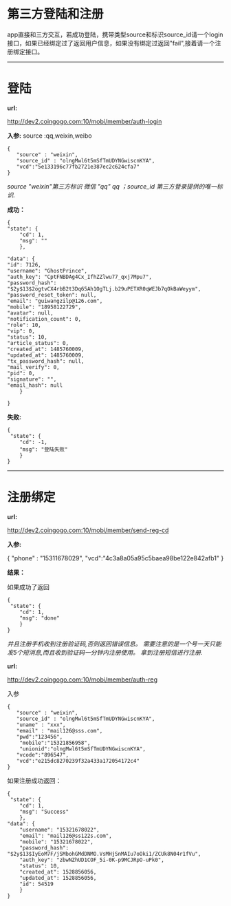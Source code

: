 # 第三方登陆和注册 #
app直接和三方交互，若成功登陆，携带类型source和标识source_id请一个login接口，如果已经绑定过了返回用户信息，如果没有绑定过返回"fail",接着请一个注册绑定接口。

----------

# 登陆 #

**url:**

  http://dev2.coingogo.com:10/mobi/member/auth-login

**入参:**
source :qq,weixin,weibo
    
	{
	   "source" : "weixin",
	   "source_id" : "olngMwl6t5mSfTmUDYNGwiscnKYA",
	   "vcd":"5e133196c77fb2721e387ec2c624cfa7"
	}
    
*source "weixin"第三方标识 微信 "qq" qq ；source_id 第三方登录提供的唯一标识.*

**成功：**

    
    {
    "state": {
        "cd": 1,
        "msg": ""
    	},

    "data": {
    "id": 7126,
    "username": "GhostPrince",
    "auth_key": "CptFNBDAg4Cx_IfhZZlwu77_qxj7Mpu7",
    "password_hash": "$2y$13$2ogtvCX4rbB2t3Dq65Ah1OgTLj.b29uPETXR0qWEJb7qOkBaWeyym",
    "password_reset_token": null,
    "email": "guiwangzilp@126.com",
    "mobile": "18958122729",
    "avatar": null,
    "notification_count": 0,
    "role": 10,
    "vip": 0,
    "status": 10,
    "article_status": 0,
    "created_at": 1485760009,
    "updated_at": 1485760009,
    "tx_password_hash": null,
    "mail_verify": 0,
    "pid": 0,
    "signature": "",
    "email_hash": null
    	}
   
    }
    

**失败:**

    {
     "state": {
        "cd": -1,
        "msg": "登陆失败"
    	}
    }


----------
# 注册绑定 #


**url:**

http://dev2.coingogo.com:10/mobi/member/send-reg-cd

**入参:**

{
   "phone" : "15311678029",
   "vcd":"4c3a8a05a95c5baea98be122e842afb1"
}

**结果：**

如果成功了返回

    {
     "state": {
        "cd": 1,
        "msg": "done"
    	}
    }


*并且注册手机收到注册验证码,否则返回错误信息。
需要注意的是一个号一天只能发5个短消息,而且收到验证码一分钟内注册使用。
拿到注册短信进行注册.*


**url:**

http://dev2.coingogo.com:10/mobi/member/auth-reg

入参

    {
	   "source" : "weixin",
	   "source_id" : "olngMwl6t5mSfTmUDYNGwiscnKYA",
       "uname" : "xxx",
       "email" : "mail126@sss.com",
       "pwd":"123456",		
		"mobile":"15321856958",
		"unionid":"olngMwl6t5mSfTmUDYNGwiscnKYA",
       "vcode":"896547",
       "vcd":"e215dc8270239f32a433a172054172c4"
    }
    
如果注册成功返回：
    
    {
     "state": {
        "cd": 1,
        "msg": "Success"
    	},
    "data": {
        "username": "15321678022",
        "email": "mail126@ss122s.com",
        "mobile": "15321678022",
        "password_hash": "$2y$13$IyEoM7F/jSMbohGMdDNMO.VsMHjSnMAIu7oOki1/ZCUk8N04r1fVu",
        "auth_key": "zbwNZhUD1COF_5i-0K-p9MCJRpO-uPk0",
        "status": 10,
        "created_at": 1528856056,
        "updated_at": 1528856056,
        "id": 54519
    	}
    }
